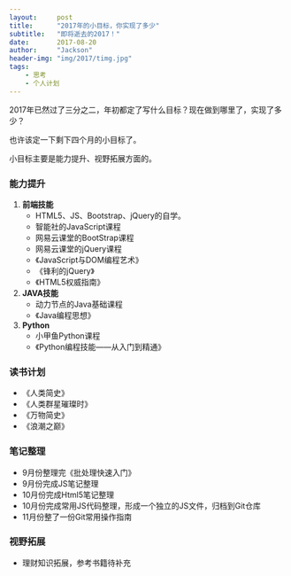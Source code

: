 ```yaml
---
layout:     post
title:      "2017年的小目标，你实现了多少"
subtitle:   "即将逝去的2017！"
date:       2017-08-20
author:     "Jackson"
header-img: "img/2017/timg.jpg"
tags:
    - 思考
    - 个人计划
---
```


2017年已然过了三分之二，年初都定了写什么目标？现在做到哪里了，实现了多少？

也许该定一下剩下四个月的小目标了。

小目标主要是能力提升、视野拓展方面的。

### 能力提升

1. **前端技能**
    * HTML5、JS、Bootstrap、jQuery的自学。
    * 智能社的JavaScript课程
    * 网易云课堂的BootStrap课程
    * 网易云课堂的jQuery课程
    * 《JavaScript与DOM编程艺术》
    * 《锋利的jQuery》
    * 《HTML5权威指南》
2. **JAVA技能**
    * 动力节点的Java基础课程
    * 《Java编程思想》
3. **Python**
    * 小甲鱼Python课程
    * 《Python编程技能——从入门到精通》

### 读书计划
* 《人类简史》
* 《人类群星璀璨时》
* 《万物简史》
* 《浪潮之巅》

### 笔记整理
* 9月份整理完《批处理快速入门》
* 9月份完成JS笔记整理
* 10月份完成Html5笔记整理
* 10月份完成常用JS代码整理，形成一个独立的JS文件，归档到Git仓库
* 11月份整了一份Git常用操作指南

### 视野拓展
* 理财知识拓展，参考书籍待补充

